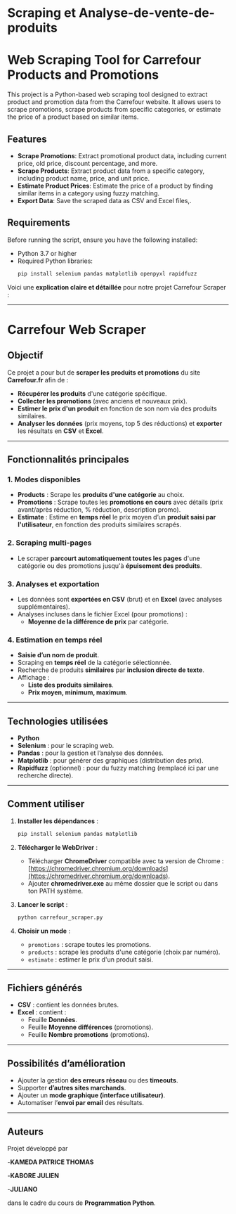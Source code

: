 # Scraping et Analyse-de-vente-de-produits

# Web Scraping Tool for Carrefour Products and Promotions

This project is a Python-based web scraping tool designed to extract product and promotion data from the Carrefour website. It allows users to scrape promotions, scrape products from specific categories, or estimate the price of a product based on similar items.

## Features

- **Scrape Promotions**: Extract promotional product data, including current price, old price, discount percentage, and more.
- **Scrape Products**: Extract product data from a specific category, including product name, price, and unit price.
- **Estimate Product Prices**: Estimate the price of a product by finding similar items in a category using fuzzy matching.
- **Export Data**: Save the scraped data as CSV and Excel files,.

## Requirements

Before running the script, ensure you have the following installed:

- Python 3.7 or higher
- Required Python libraries:
  ```bash
  pip install selenium pandas matplotlib openpyxl rapidfuzz

Voici une **explication claire et détaillée** pour notre projet Carrefour Scraper :

---


#  Carrefour Web Scraper

##  Objectif

Ce projet a pour but de **scraper les produits et promotions** du site **Carrefour.fr** afin de :
- **Récupérer les produits** d'une catégorie spécifique.
- **Collecter les promotions** (avec anciens et nouveaux prix).
- **Estimer le prix d'un produit** en fonction de son nom via des produits similaires.
- **Analyser les données** (prix moyens, top 5  des réductions) et **exporter** les résultats en **CSV** et **Excel**.

---

##  Fonctionnalités principales

### 1. Modes disponibles
- **Products** : Scrape les **produits d'une catégorie** au choix.
- **Promotions** : Scrape toutes les **promotions en cours** avec détails (prix avant/après réduction, % réduction, description promo).
- **Estimate** : Estime en **temps réel** le prix moyen d’un **produit saisi par l'utilisateur**, en fonction des produits similaires scrapés.

### 2. Scraping multi-pages
- Le scraper **parcourt automatiquement toutes les pages** d'une catégorie ou des promotions jusqu'à **épuisement des produits**.

### 3. Analyses et exportation
- Les données sont **exportées en CSV** (brut) et en **Excel** (avec analyses supplémentaires).
- Analyses incluses dans le fichier Excel (pour promotions) :
  - **Moyenne de la différence de prix** par catégorie.


### 4. Estimation en temps réel
- **Saisie d’un nom de produit**.
- Scraping en **temps réel** de la catégorie sélectionnée.
- Recherche de produits **similaires** par **inclusion directe de texte**.
- Affichage :
  - **Liste des produits similaires**.
  - **Prix moyen, minimum, maximum**.


---

##  Technologies utilisées

- **Python**
- **Selenium** : pour le scraping web.
- **Pandas** : pour la gestion et l’analyse des données.
- **Matplotlib** : pour générer des graphiques (distribution des prix).
- **Rapidfuzz** (optionnel) : pour du fuzzy matching (remplacé ici par une recherche directe).

---

##  Comment utiliser

1. **Installer les dépendances** :
   ```bash
   pip install selenium pandas matplotlib
   ```

2. **Télécharger le WebDriver** :
   - Télécharger **ChromeDriver** compatible avec ta version de Chrome : [https://chromedriver.chromium.org/downloads](https://chromedriver.chromium.org/downloads).
   - Ajouter **chromedriver.exe** au même dossier que le script ou dans ton PATH système.

3. **Lancer le script** :
   ```bash
   python carrefour_scraper.py
   ```

4. **Choisir un mode** :
   - `promotions` : scrape toutes les promotions.
   - `products` : scrape les produits d'une catégorie (choix par numéro).
   - `estimate` : estimer le prix d'un produit saisi.

---

##  Fichiers générés

- **CSV** : contient les données brutes.
- **Excel** : contient :
  - Feuille **Données**.
  - Feuille **Moyenne différences** (promotions).
  - Feuille **Nombre promotions** (promotions).


---

##  Possibilités d’amélioration

- Ajouter la gestion **des erreurs réseau** ou des **timeouts**.
- Supporter **d’autres sites marchands**.
- Ajouter un **mode graphique (interface utilisateur)**.
- Automatiser l’**envoi par email** des résultats.

---

##  Auteurs

Projet développé par 

-**KAMEDA PATRICE THOMAS**

-**KABORE JULIEN**

-**JULIANO**

dans le cadre du cours de **Programmation Python**.

```


